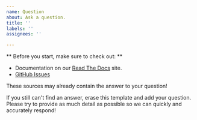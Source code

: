 ```yaml
---
name: Question
about: Ask a question.
title: ''
labels: ''
assignees: ''

---
```


** Before you start, make sure to check out: **
* Documentation on our [Read The Docs](https://nlp.stanford.edu/mistral/) site.
* [GitHub Issues](https://github.com/stanford-mercury/mistral/issues)

These sources may already contain the answer to your question!

If you still can't find an answer, erase this template and add your question. Please try to provide as much detail as possible so we can quickly and accurately respond!
